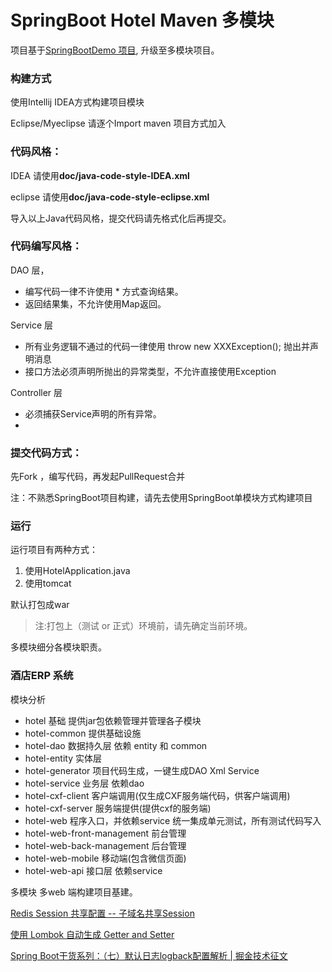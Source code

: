 # SpringBoot Hotel Maven 多模块

项目基于[SpringBootDemo 项目](http://git.duofee.com/zhangmz/SpringBootDemo), 升级至多模块项目。

### 构建方式
使用Intellij IDEA方式构建项目模块

Eclipse/Myeclipse 请逐个Import maven 项目方式加入

### 代码风格：

IDEA 请使用**doc/java-code-style-IDEA.xml**

eclipse 请使用**doc/java-code-style-eclipse.xml**

导入以上Java代码风格，提交代码请先格式化后再提交。

### 代码编写风格：

DAO 层，

- 编写代码一律不许使用 * 方式查询结果。
- 返回结果集，不允许使用Map返回。

Service 层

- 所有业务逻辑不通过的代码一律使用 throw new XXXException(); 抛出并声明消息
- 接口方法必须声明所抛出的异常类型，不允许直接使用Exception

Controller 层

- 必须捕获Service声明的所有异常。
-

### 提交代码方式：

先Fork ，编写代码，再发起PullRequest合并

注：不熟悉SpringBoot项目构建，请先去使用SpringBoot单模块方式构建项目

### 运行
运行项目有两种方式：

1. 使用HotelApplication.java
2. 使用tomcat

默认打包成war

> 注:打包上（测试 or 正式）环境前，请先确定当前环境。

多模块细分各模块职责。

### 酒店ERP 系统
模块分析
- hotel  基础 提供jar包依赖管理并管理各子模块
- hotel-common 提供基础设施
- hotel-dao  数据持久层 依赖 entity 和 common
- hotel-entity 实体层 
- hotel-generator 项目代码生成，一键生成DAO Xml Service
- hotel-service 业务层 依赖dao
- hotel-cxf-client 客户端调用(仅生成CXF服务端代码，供客户端调用)
- hotel-cxf-server 服务端提供(提供cxf的服务端)
- hotel-web  程序入口，并依赖service 统一集成单元测试，所有测试代码写入
- hotel-web-front-management 前台管理
- hotel-web-back-management 后台管理
- hotel-web-mobile 移动端(包含微信页面)
- hotel-web-api 接口层 依赖service

多模块 多web 端构建项目基建。

[Redis Session 共享配置 -- 子域名共享Session](http://git.duofee.com/zhangmz/SpringBootDemo/wiki/Redis+Session+%E5%85%B1%E4%BA%AB%E9%85%8D%E7%BD%AE+--+%E5%AD%90%E5%9F%9F%E5%90%8D%E5%85%B1%E4%BA%ABSession)

[使用 Lombok 自动生成 Getter and Setter](http://www.qtdebug.com/java-lombok/)

[Spring Boot干货系列：（七）默认日志logback配置解析 | 掘金技术征文](https://juejin.im/post/58f86981b123db0062363203)